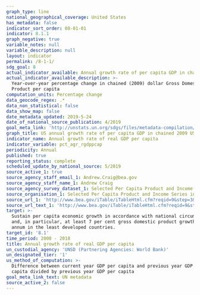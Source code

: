 ```yaml
---
graph_type: line
national_geographical_coverage: United States
has_metadata: false
indicator_sort_order: 08-01-01
indicator: 8.1.1
graph_negative: true
variable_notes: null
variable_description: null
layout: indicator
permalink: /8-1-1/
sdg_goal: 8
actual_indicator_available: Annual growth rate of per capita GDP in chained 2009 dollars
actual_indicator_available_description: >-
  Year-over-year percentage change in chained (2009) dollar Gross Domestic
  Product per capita
computation_units: Percentage change
data_geocode_regex: .*
data_non_statistical: false
data_show_map: false
date_metadata_updated: 2019-5-24
date_of_national_source_publication: 4/2019
goal_meta_link: 'http://unstats.un.org/sdgs/files/metadata-compilation/Metadata-Goal-8.pdf'
graph_title: US annual growth rate of per capita GDP in chained 2009 US dollars
indicator_name: Annual growth rate of real GDP per capita
indicator_variable: pct_agr_rgdppcap
periodicity: Annual
published: true
reporting_status: complete
scheduled_update_by_national_source: 5/2019
source_active_1: true
source_agency_staff_email_1: Andrew.Craig@bea.gov
source_agency_staff_name_1: Andrew Craig
source_agency_survey_dataset_1: Selected Per Capita Product and Income Series in Current and Chained Dollars
source_organisation_1: Selected Per Capita Product and Income Series in Current and Chained Dollars
source_url_1: 'http://www.bea.gov/iTable/iTableHtml.cfm?reqid=9&step=3&isuri=1&903=264'
source_url_text_1: 'http://www.bea.gov/iTable/iTableHtml.cfm?reqid=9&step=3&isuri=1&903=264'
target: >-
  Sustain per capita economic growth in accordance with national circumstances
  and, in particular, at least 7 per cent gross domestic product growth per
  annum in the least developed countries.
target_id: '8.1'
time_period: 2000 - 2018
title: Annual growth rate of real GDP per capita
un_custodial_agency: 'UNSD (Partnering Agencies: World Bank)'
un_designated_tier: '1'
us_method_of_computation: >-
  Difference between current year GDP per capita and previous year GDP per
  capita divided by previous year GDP per capita
goal_meta_link_text: UN metadata
source_active_2: false
---
```

